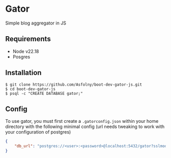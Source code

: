 # Gator
Simple blog aggregator in JS

## Requirements
- Node v22.18
- Posgres

## Installation
```
$ git clone https://github.com/Asfolny/boot-dev-gator-js.git
$ cd boot-dev-gator-js
$ psql -c "CREATE DATABASE gator;"
```

## Config
To use gator, you must first create a `.gatorconfig.json` within your home directory with the following minimal config (url needs tweaking to work with your configuration of postgres)
```json
{
    "db_url": "postgres://<user>:<password>@localhost:5432/gator?sslmode=disable"
}
```

